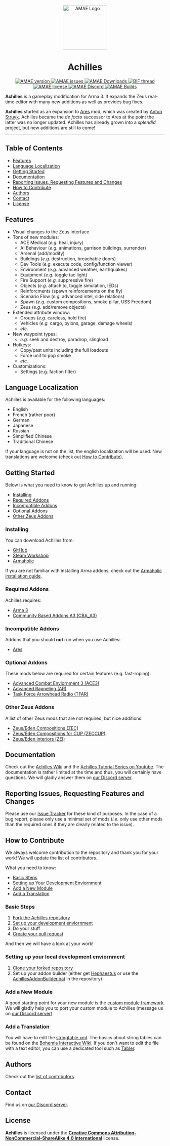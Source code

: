 <p align="center">
    <img src="https://github.com/ArmaAchilles/AresModAchillesExpansion/blob/master/Pictures/logo/achilles_logo_whiteBackground.png" width="140" alt="AMAE Logo">
    <h1 align="center">Achilles</h1>
</p>

<p align="center">
    <a href="https://github.com/ArmaAchilles/Achilles/releases/latest">
        <img src="https://img.shields.io/github/release/ArmaAchilles/Achilles.svg?label=Version&colorB=007EC6&style=flat-square" alt="AMAE version">
    </a>
    <a href="https://github.com/ArmaAchilles/Achilles/issues">
        <img src="https://img.shields.io/github/issues-raw/ArmaAchilles/Achilles.svg?style=flat-square&label=Issues" alt="AMAE issues">
    </a>
    <a href="https://github.com/ArmaAchilles/Achilles/releases">
        <img src="https://img.shields.io/github/downloads/ArmaAchilles/Achilles/total.svg?label=GitHub%20Downloads&colorB=brightgreen&style=flat-square" alt="AMAE Downloads">
    </a>
    <a href="https://forums.bistudio.com/forums/topic/191113-ares-mod-achilles-expansion/">
        <img src="https://img.shields.io/badge/BIF-Thread-lightgrey.svg?style=flat-square" alt="BIF thread">
    </a>
    <a href="https://github.com/ArmaAchilles/Achilles/blob/master/LICENSE">
        <img src="https://img.shields.io/badge/License-CC%20BY--NC--SA%204.0-orange.svg?style=flat-square" alt="AMAE license">
    </a>
    <a href="https://discord.gg/kN7Jnhr">
        <img src="https://img.shields.io/discord/364823341506363392.svg?label=Discord&style=flat-square&colorB=7683D5" alt="AMAE Discord">
    </a>
    <a href="https://www.travis-ci.org/ArmaAchilles/Achilles">
        <img src="https://img.shields.io/travis/ArmaAchilles/Achilles.svg?style=flat-square&label=Build" alt="AMAE Builds">
    </a>
</p>

**Achilles** is a gameplay modification for Arma 3. It expands the Zeus real-time editor with many new additions as well as provides bug fixes.

**Achilles** started as an expansion to [Ares](https://github.com/astruyk/Ares) mod, which was created by [Anton Struyk](https://github.com/astruyk). Achilles became the _de facto_ successor to Ares at the point the latter was no longer updated. Achilles has already grown into a _splendid_ project, but new additions are still to come! 

* * *

## Table of Contents
- [Features](#features)
- [Language Localization](#language-localization)
- [Getting Started](#getting-started)
- [Documentation](#documentation)
- [Reporting Issues, Requesting Features and Changes](#reporting-issues,-requesting-features-and-changes)
- [How to Contribute](#how-to-contribute)
- [Authors](#authors)
- [Contact](#contact)
- [License](#license)

## Features
- Visual changes to the Zeus interface
- Tons of new modules:
    - ACE Medical (_e.g._ heal, injury)
    - AI Behaviour (_e.g._ animations, garrison buildings, surrender)
    - Arsenal (add/modify)
    - Buildings (_e.g._ destruction, breachable doors)
    - Dev Tools (_e.g._ execute code, config/function viewer)
    - Environment (_e.g._ advanced weather, earthquakes)
    - Equipment (_e.g._ toggle tac light)
    - Fire Support (_e.g._ suppressive fire)
    - Objects (_e.g._ attach to, toggle simulation, IEDs)
    - Reinforcments (spawn reinforcements on the fly)
    - Scenario Flow (_e.g._ advanced intel, side relations)
    - Spawn (_e.g._ custom compositions, smoke pillar, USS Freedom)
    - Zeus (_e.g._ add/remove objects)
- Extended attribute window:
    - Groups (_e.g._ careless, hold fire)
    - Vehicles (_e.g._ cargo, pylons, garage, damage wheels)
    - _etc._
- New waypoint types:
    - _e.g._ seek and destroy, paradrop, slingload
- Hotkeys:
    - Copy/past units including the full loadouts
    - Force unit to pop smoke
    - _etc._
- Customizations:
    - Settings (e.g. faction filter)

## Language Localization
Achilles is available for the following languages:
- English
- French (rather poor)
- German
- Japanese
- Russian
- Simplified Chinese
- Traditional Chinese

If your language is not on the list, the english localization will be used. New translations are welcome (check out [How to Contribute](##how-to-contribute)).

## Getting Started
Below is what you need to know to get Achilles up and running:
- [Installing](#installing)
- [Required Addons](#required-addons)
- [Incompatible Addons](#incompatible-addons)
- [Optional Addons](#optional-addons)
- [Other Zeus Addons](#other-zeus-addons)

### Installing
You can download Achilles from:
- [GitHub](https://github.com/ArmaAchilles/AresModAchillesExpansion/releases)
- [Steam Workshop](http://steamcommunity.com/sharedfiles/filedetails/?id=723217262)
- [Armaholic](http://www.armaholic.com/page.php?id=31235)

If you are not familiar with installing Arma addons, check out the [Armaholic installation guide](http://www.armaholic.com/page.php?id=29755).

### Required Addons
Achilles requires:
- [Arma 3](http://arma3.com/)
- [Community Based Addons A3 (CBA_A3)](https://github.com/CBATeam/CBA_A3/releases)

### Incompatible Addons
Addons that you should **not** run when you use Achilles:
- [Ares](https://github.com/astruyk/Ares)

### Optional Addons
These mods below are required for certain features (e.g. fast-roping):
- [Advanced Combat Enviornment 3 (ACE3)](https://github.com/acemod/ACE3/)
- [Advanced Rappeling (AR)](https://github.com/sethduda/AdvancedRappelling)
- [Task Force Arrowhead Radio (TFAR)](https://github.com/michail-nikolaev/task-force-arma-3-radio)

### Other Zeus Addons
A list of other Zeus mods that are not required, but nice additions:
- [Zeus/Eden Compositions (ZEC)](https://github.com/LISTINGS09/ZEC)
- [Zeus/Eden Compositions for CUP (ZECCUP)](https://github.com/LISTINGS09/ZECCUP)
- [Zeus/Eden Interiors (ZEI)](https://github.com/LISTINGS09/ZEI)

## Documentation
Check out the [Achilles Wiki](https://github.com/ArmaAchilles/Achilles/wiki) and the [Achilles Tutorial Series on Youtube](https://www.youtube.com/watch?v=qjD2GX9rCA4&list=PL7del_lBYPTTNEmfPfzKVHxRx8Vx8DxHg). The documentation is rather limited at the time and thus, you will certainly have questions. We will gladly answer them on [our Discord server](https://discord.gg/kN7Jnhr).

## Reporting Issues, Requesting Features and Changes
Please use our [Issue Tracker](https://github.com/ArmaAchilles/Achilles/issues) for these kind of purposes.
In the case of a bug report, please only use a minimal set of mods (_i.e._ only use other mods than the required ones if they are clearly related to the issue).

## How to Contribute
We always welcome contribution to the repository and thank you for your work! We will update the list of contributors.

What you need to know:
- [Basic Steps](#basic-steps)
- [Setting up Your Development Enviornment](#setting-up-your-local-development-enviornment)
- [Add a New Module](#add-a-new-module)
- [Add a Translation](#add-a-translation)

### Basic Steps
1. [Fork the Achilles repository](https://github.com/ArmaAchilles/Achilles/fork)
2. [Set up your development enviornment](#setting-up-your-local-development-enviornment)
3. Do your stuff
4. [Create your pull request](https://help.github.com/articles/creating-a-pull-request-from-a-fork/)

And then we will have a look at your work!

### Setting up your local development enviornment
1. [Clone your forked repository](https://help.github.com/articles/cloning-a-repository/)
2. Set up your addon builder (either get [Hephaestus](https://github.com/ArmaAchilles/Hephaestus) or use the [AchillesAddonBuilder.bat](https://github.com/ArmaAchilles/Achilles/blob/master/tools/AchillesAddonBuilder.bat.example ) in the repository)

### Add a New Module
A good starting point for your new module is the [custom module framework](https://github.com/ArmaAchilles/Achilles/wiki/Custom-Modules).
We will gladly help you to port your custom module to Achilles (message us on [our Discord server](https://discord.gg/kN7Jnhr)).

### Add a Translation
You will have to edit the [stringtable.xml](https://github.com/ArmaAchilles/Achilles/blob/master/%40AresModAchillesExpansion/addons/language_f/stringtable.xml). The basics about string tables can be found on the [Bohemia Interactive Wiki](https://community.bistudio.com/wiki/Stringtable.xml). If you don't want to edit the file with a text editor, you can use a dedicated tool such as [Tabler](http://www.armaholic.com/page.php?id=26320).

## Authors
Check out the [list of contributors](https://github.com/ArmaAchilles/AresModAchillesExpansion/blob/master/%40AresModAchillesExpansion/credits.md).

## Contact
Find us on [our Discord server](https://discord.gg/kN7Jnhr).

## License
**Achilles** is licensed under the **[Creative Commons Attribution-NonCommercial-ShareAlike 4.0 International](https://github.com/ArmaAchilles/AresModAchillesExpansion/blob/master/LICENSE)** license.
